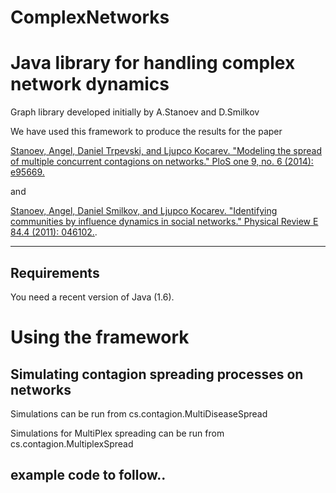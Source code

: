 # ComplexNetworks
Java library for handling complex network dynamics
========================

Graph library developed initially by A.Stanoev and D.Smilkov

We have used this framework to produce the results for the paper 

[Stanoev, Angel, Daniel Trpevski, and Ljupco Kocarev. "Modeling the spread of multiple concurrent contagions on networks." PloS one 9, no. 6 (2014): e95669.](http://journals.plos.org/plosone/article?id=10.1371/journal.pone.0095669)

 and 
 
 [Stanoev, Angel, Daniel Smilkov, and Ljupco Kocarev. "Identifying communities by influence dynamics in social networks." Physical Review E 84.4 (2011): 046102.](http://arxiv.org/pdf/1104.5247v2.pdf).

-------------------------
Requirements
-------------------------

You need a recent version of Java (1.6).

Using the framework
===================

Simulating contagion spreading processes on networks
---------------------------------------------------
Simulations can be run from cs.contagion.MultiDiseaseSpread

Simulations for MultiPlex spreading can be run from cs.contagion.MultiplexSpread

example code to follow..
---------------------------------------------------
